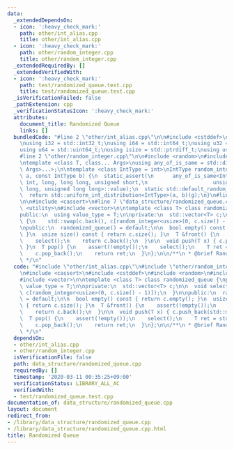 ```yaml
---
data:
  _extendedDependsOn:
  - icon: ':heavy_check_mark:'
    path: other/int_alias.cpp
    title: other/int_alias.cpp
  - icon: ':heavy_check_mark:'
    path: other/random_integer.cpp
    title: other/random_integer.cpp
  _extendedRequiredBy: []
  _extendedVerifiedWith:
  - icon: ':heavy_check_mark:'
    path: test/randomized_queue.test.cpp
    title: test/randomized_queue.test.cpp
  _isVerificationFailed: false
  _pathExtension: cpp
  _verificationStatusIcon: ':heavy_check_mark:'
  attributes:
    document_title: Randomized Queue
    links: []
  bundledCode: "#line 2 \"other/int_alias.cpp\"\n\n#include <cstddef>\n#include <cstdint>\n\
    \nusing i32 = std::int32_t;\nusing i64 = std::int64_t;\nusing u32 = std::uint32_t;\n\
    using u64 = std::uint64_t;\nusing isize = std::ptrdiff_t;\nusing usize = std::size_t;\n\
    #line 2 \"other/random_integer.cpp\"\n\n#include <random>\n#include <type_traits>\n\
    \ntemplate <class T, class... Args>\nusing any_of_is_same = std::disjunction<std::is_same<T,\
    \ Args>...>;\n\ntemplate <class IntType = int>\nIntType random_integer(const IntType\
    \ a, const IntType b) {\n  static_assert(\n      any_of_is_same<IntType, short,\
    \ int, long, long long, unsigned short,\n                     unsigned int, unsigned\
    \ long, unsigned long long>::value);\n  static std::default_random_engine g(91);\n\
    \  return std::uniform_int_distribution<IntType>(a, b)(g);\n}\n#line 3 \"data_structure/randomized_queue.cpp\"\
    \n\n#include <cassert>\n#line 7 \"data_structure/randomized_queue.cpp\"\n#include\
    \ <utility>\n#include <vector>\n\ntemplate <class T> class randomized_queue {\n\
    public:\n  using value_type = T;\n\nprivate:\n  std::vector<T> c;\n\n  void select()\
    \ {\n    std::swap(c.back(), c[random_integer<usize>(0, c.size() - 1)]);\n  }\n\
    \npublic:\n  randomized_queue() = default;\n\n  bool empty() const { return c.empty();\
    \ }\n  usize size() const { return c.size(); }\n  T &front() {\n    assert(!empty());\n\
    \    select();\n    return c.back();\n  }\n\n  void push(T x) { c.push_back(std::move(x));\
    \ }\n  T pop() {\n    assert(!empty());\n    select();\n    T ret = std::move(c.back());\n\
    \    c.pop_back();\n    return ret;\n  }\n};\n\n/**\n * @brief Randomized Queue\n\
    \ */\n"
  code: "#include \"other/int_alias.cpp\"\n#include \"other/random_integer.cpp\"\n\
    \n#include <cassert>\n#include <cstddef>\n#include <random>\n#include <utility>\n\
    #include <vector>\n\ntemplate <class T> class randomized_queue {\npublic:\n  using\
    \ value_type = T;\n\nprivate:\n  std::vector<T> c;\n\n  void select() {\n    std::swap(c.back(),\
    \ c[random_integer<usize>(0, c.size() - 1)]);\n  }\n\npublic:\n  randomized_queue()\
    \ = default;\n\n  bool empty() const { return c.empty(); }\n  usize size() const\
    \ { return c.size(); }\n  T &front() {\n    assert(!empty());\n    select();\n\
    \    return c.back();\n  }\n\n  void push(T x) { c.push_back(std::move(x)); }\n\
    \  T pop() {\n    assert(!empty());\n    select();\n    T ret = std::move(c.back());\n\
    \    c.pop_back();\n    return ret;\n  }\n};\n\n/**\n * @brief Randomized Queue\n\
    \ */\n"
  dependsOn:
  - other/int_alias.cpp
  - other/random_integer.cpp
  isVerificationFile: false
  path: data_structure/randomized_queue.cpp
  requiredBy: []
  timestamp: '2020-03-11 00:35:25+09:00'
  verificationStatus: LIBRARY_ALL_AC
  verifiedWith:
  - test/randomized_queue.test.cpp
documentation_of: data_structure/randomized_queue.cpp
layout: document
redirect_from:
- /library/data_structure/randomized_queue.cpp
- /library/data_structure/randomized_queue.cpp.html
title: Randomized Queue
---
```

